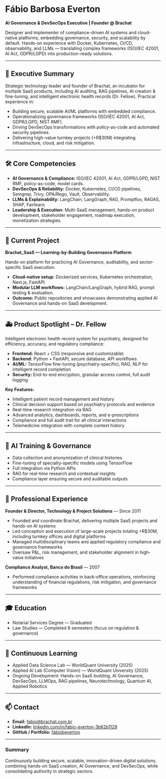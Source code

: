 # Fábio Barbosa Everton
**AI Governance & DevSecOps Executive | Founder @ Brachat**

Designer and implementer of compliance-driven AI systems and cloud-native platforms, embedding governance, security, and scalability by default. Hands-on experience with Docker, Kubernetes, CI/CD, observability, and LLMs — translating complex frameworks (ISO/IEC 42001, AI Act, GDPR/LGPD) into production-ready solutions.

---

## 🚀 Executive Summary

Strategic technology leader and founder of Brachat, an incubator for multiple SaaS products, including AI auditing, RAG pipelines, AI creation & fine-tuning, and intelligent electronic health records (Dr. Fellow). Practical experience in:

- Building secure, scalable AI/ML platforms with embedded compliance.
- Operationalizing governance frameworks (ISO/IEC 42001, AI Act, GDPR/LGPD, NIST RMF).
- Driving DevSecOps transformations with policy-as-code and automated security pipelines.
- Delivering high-value turnkey projects (+R$30M) integrating infrastructure, cloud, and risk mitigation.

---

## 🛠️ Core Competencies

- **AI Governance & Compliance:** ISO/IEC 42001, AI Act, GDPR/LGPD, NIST RMF, policy-as-code, model cards.  
- **DevSecOps & Reliability:** Docker, Kubernetes, CI/CD pipelines, Semgrep, Trivy, OPA/Rego, Vault, Observability.  
- **LLMs & Explainability:** LangChain, LangGraph, RAG, Promptfoo, RAGAS, SHAP, Fairlearn.  
- **Leadership & Execution:** Multi-SaaS management, hands-on product development, stakeholder engagement, roadmap execution, monetization strategies.

---

## 📌 Current Project

**Brachat_SaaS — Learning-by-Building Governance Platform**  

Hands-on platform for practicing AI Governance, auditability, and sector-specific SaaS execution:

- **Cloud-native setup:** Dockerized services, Kubernetes orchestration, Next.js, FastAPI.  
- **Modular LLM workflows:** LangChain/LangGraph, hybrid RAG, prompt testing & evaluation.  
- **Outcome:** Public repositories and showcases demonstrating applied AI Governance and hands-on SaaS development.

---

## 🚑 Product Spotlight – Dr. Fellow

Intelligent electronic health record system for psychiatry, designed for efficiency, accuracy, and regulatory compliance:

- **Frontend:** React + CSS (responsive and customizable)  
- **Backend:** Python + FastAPI, secure database, API workflows  
- **AI/ML:** TensorFlow fine-tuning (psychiatry-specific), RAG, NLP for intelligent record completion  
- **Security:** End-to-end encryption, granular access control, full audit logging  

**Key Features:**

- Intelligent patient record management and history  
- Clinical decision support based on psychiatry protocols and evidence  
- Real-time research integration via RAG  
- Advanced analytics, dashboards, reports, and e-prescriptions  
- Compliance and full audit trail for all clinical interactions  
- Telemedicine integration with complete context history  

---

## 🤖 AI Training & Governance

- Data collection and anonymization of clinical histories  
- Fine-tuning of specialty-specific models using TensorFlow  
- Full integration via Python APIs  
- RAG for real-time research and contextual insights  
- Compliance layer ensuring secure and auditable outputs

---

## 💼 Professional Experience

**Founder & Director, Technology & Project Solutions** — Since 2011  
- Founded and coordinate Brachat, delivering multiple SaaS projects and hands-on AI systems  
- Led conception and execution of large-scale projects totaling +R$30M, including turnkey offices and digital platforms  
- Managed multidisciplinary teams and applied regulatory compliance and governance frameworks  
- Oversaw P&L, risk management, and stakeholder alignment in high-value initiatives  

**Compliance Analyst, Banco do Brasil** — 2007  
- Performed compliance activities in back-office operations, reinforcing understanding of financial regulations, risk mitigation, and governance frameworks

---

## 🎓 Education

- Notarial Services Degree — Graduated  
- Law Studies — Completed 8 semesters (focus on regulation & governance)  

---

## 📖 Continuous Learning

- Applied Data Science Lab — WorldQuant University (2025)  
- Applied AI Lab (Computer Vision) — WorldQuant University (2025)  
- Ongoing Development: Hands-on SaaS building, AI Governance, DevSecOps, LLMOps, RAG pipelines, Neurotechnology, Quantum AI, Applied Robotics

---

## 📫 Contact

- **Email:** fabio@brachat.com.br  
- **LinkedIn:** [linkedin.com/in/fabio-everton-3b62b1129](https://www.linkedin.com/in/fabio-everton-3b62b1129)  
- **GitHub / Portfolio:** [fabiobeverton](https://github.com/fabiobeverton)

---

### Summary

Continuously building secure, scalable, innovation-driven digital solutions, combining hands-on SaaS creation, AI Governance, and DevSecOps, while consolidating authority in strategic sectors.

